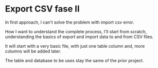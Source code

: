 # Export CSV fase II
In first approach, I can't solve the problem with import csv error.

How I want to understand the complete process, I'll start from scratch, understanding the basics of export and import data to and from CSV files.

It will start with a very basic file, with just one table column and, more columns will be added later.

The table and database to be uses stay the same of the prior project.